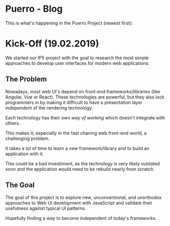 # Puerro - Blog

This is what's happening in the Puerro Project (newest first):

# Kick-Off (19.02.2019)
We started our IP5 project with the goal to research the most simple approaches to develop user interfaces for modern web applications.

## The Problem

Nowadays, most web UI's depend on front-end frameworks/libraries (like Angular, Vue or React). These technologies are powerful, but they also lock programmers in by making it difficult to have a presentation layer independent of the rendering technology.

Each technology has their own *way of working* which doesn't integrate with others.

This makes it, especially in the fast chaning web front-end world, a challenging problem. 

It takes a lot of time to learn a new framework/library and to build an application with it.

This could be a bad investiment, as the technology is very likely outdated soon and the application would need to be rebuild nearly from scratch.

## The Goal

The goal of this project is to explore new, unconventional, and unorthodox approaches to Web UI development with JavaScript and validate their usefulness against typical UI patterns.

Hopefully finding a way to become independent of today's frameworks.
